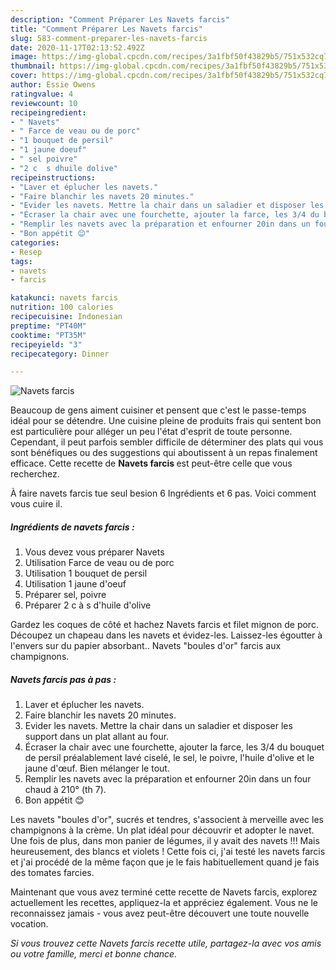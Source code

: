 ```yaml
---
description: "Comment Préparer Les Navets farcis"
title: "Comment Préparer Les Navets farcis"
slug: 583-comment-preparer-les-navets-farcis
date: 2020-11-17T02:13:52.492Z
image: https://img-global.cpcdn.com/recipes/3a1fbf50f43829b5/751x532cq70/navets-farcis-photo-principale-de-la-recette.jpg
thumbnail: https://img-global.cpcdn.com/recipes/3a1fbf50f43829b5/751x532cq70/navets-farcis-photo-principale-de-la-recette.jpg
cover: https://img-global.cpcdn.com/recipes/3a1fbf50f43829b5/751x532cq70/navets-farcis-photo-principale-de-la-recette.jpg
author: Essie Owens
ratingvalue: 4
reviewcount: 10
recipeingredient:
- " Navets"
- " Farce de veau ou de porc"
- "1 bouquet de persil"
- "1 jaune doeuf"
- " sel poivre"
- "2 c  s dhuile dolive"
recipeinstructions:
- "Laver et éplucher les navets."
- "Faire blanchir les navets 20 minutes."
- "Evider les navets. Mettre la chair dans un saladier et disposer les support dans un plat allant au four."
- "Écraser la chair avec une fourchette, ajouter la farce, les 3/4 du bouquet de persil préalablement lavé ciselé, le sel, le poivre, l&#39;huile d&#39;olive et le jaune d&#39;œuf. Bien mélanger le tout."
- "Remplir les navets avec la préparation et enfourner 20in dans un four chaud à 210° (th 7)."
- "Bon appétit 😊"
categories:
- Resep
tags:
- navets
- farcis

katakunci: navets farcis 
nutrition: 100 calories
recipecuisine: Indonesian
preptime: "PT40M"
cooktime: "PT35M"
recipeyield: "3"
recipecategory: Dinner

---
```



![Navets farcis](https://img-global.cpcdn.com/recipes/3a1fbf50f43829b5/751x532cq70/navets-farcis-photo-principale-de-la-recette.jpg)

Beaucoup de gens aiment cuisiner et pensent que c'est le passe-temps idéal pour se détendre. Une cuisine pleine de produits frais qui sentent bon est particulière pour alléger un peu l'état d'esprit de toute personne. Cependant, il peut parfois sembler difficile de déterminer des plats qui vous sont bénéfiques ou des suggestions qui aboutissent à un repas finalement efficace. Cette recette de <strong> Navets farcis </strong> est peut-être celle que vous recherchez.

<!--inarticleads1-->

À faire navets farcis tue seul besion 6 Ingrédients et 6 pas. Voici comment vous cuire il.

##### Ingrédients de navets farcis :

1. Vous devez vous préparer  Navets
1. Utilisation  Farce de veau ou de porc
1. Utilisation 1 bouquet de persil
1. Utilisation 1 jaune d&#39;oeuf
1. Préparer  sel, poivre
1. Préparer 2 c à s d&#39;huile d&#39;olive


Gardez les coques de côté et hachez Navets farcis et filet mignon de porc. Découpez un chapeau dans les navets et évidez-les. Laissez-les égoutter à l&#39;envers sur du papier absorbant.. Navets &#34;boules d&#39;or&#34; farcis aux champignons. 

<!--inarticleads2-->

##### Navets farcis pas à pas :

1. Laver et éplucher les navets.
1. Faire blanchir les navets 20 minutes.
1. Evider les navets. Mettre la chair dans un saladier et disposer les support dans un plat allant au four.
1. Écraser la chair avec une fourchette, ajouter la farce, les 3/4 du bouquet de persil préalablement lavé ciselé, le sel, le poivre, l&#39;huile d&#39;olive et le jaune d&#39;œuf. Bien mélanger le tout.
1. Remplir les navets avec la préparation et enfourner 20in dans un four chaud à 210° (th 7).
1. Bon appétit 😊


Les navets &#34;boules d&#39;or&#34;, sucrés et tendres, s&#39;associent à merveille avec les champignons à la crème. Un plat idéal pour découvrir et adopter le navet. Une fois de plus, dans mon panier de légumes, il y avait des navets !!! Mais heureusement, des blancs et violets ! Cette fois ci, j&#39;ai testé les navets farcis et j&#39;ai procédé de la même façon que je le fais habituellement quand je fais des tomates farcies. 

<!--inarticleads1-->

<p>
Maintenant que vous avez terminé cette recette de Navets farcis, explorez actuellement les recettes, appliquez-la et appréciez également. Vous ne le reconnaissez jamais - vous avez peut-être découvert une toute nouvelle vocation.
</p>

<p>
<i>Si vous trouvez cette Navets farcis recette utile, partagez-la avec vos amis ou votre famille, merci et bonne chance.</i>
</p>
